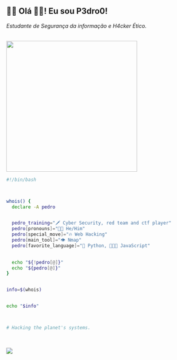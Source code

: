 <h2>👩‍💻 Olá 👋🏼! Eu sou P3dro0!</h2>
<p><em>Estudante de Segurança da informação e H4cker Ético.</em></p><br>
<img src="https://c.tenor.com/9Pn19IB5kYcAAAAC/tenor.gif" width="345">


```bash
#!/bin/bash



whois() {
  declare -A pedro


  pedro_training="🗡 Cyber Security, red team and ctf player"
  pedro[pronouns]="👦🏻 He/Him"
  pedro[special_move]="🔥 Web Hacking"
  pedro[main_tool]="👁 Nmap"
  pedro[favorite_language]="🐍 Python, 👨🏻‍💻 JavaScript"

 
  echo "${!pedro[@]}"
  echo "${pedro[@]}"
}


info=$(whois)


echo "$info"



# Hacking the planet's systems.
```
<br>


![](https://skillicons.dev/icons?i=md,html,css,js,py,git,github,godot,discord,obsidian,notion,ps,vscode,replit,kali,debian,linux,windows,apple)
